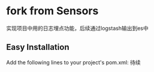 # fork from Sensors

实现项目中用的日志埋点功能，后续通过logstash输出到es中

## Easy Installation

Add the following lines to your project's pom.xml:
待续

